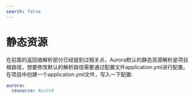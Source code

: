 ```yaml
---
search: false
---
```

# 静态资源
在前面的返回值解析部分已经提到过相关点，Aurora默认的静态资源解析是项目根路径，想要修改默认的解析路径需要通过配置文件application.yml进行配置。
在项目中创建一个application.yml文件，写入一下配置:
```yaml
aurora:
  resource: #path#
```